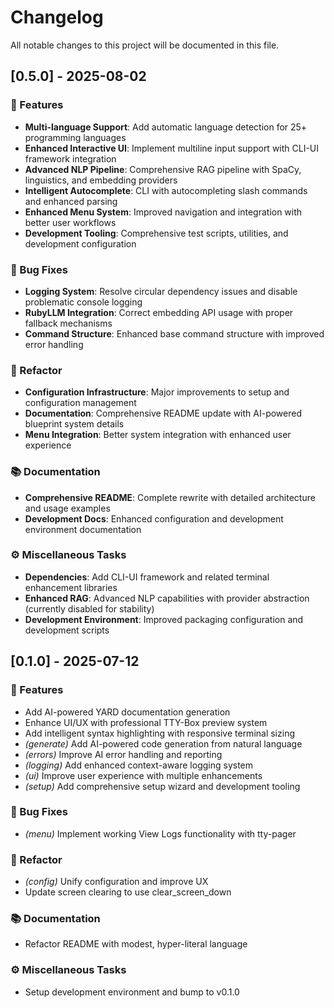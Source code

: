 # Changelog

All notable changes to this project will be documented in this file.

## [0.5.0] - 2025-08-02

### 🚀 Features

- **Multi-language Support**: Add automatic language detection for 25+ programming languages
- **Enhanced Interactive UI**: Implement multiline input support with CLI-UI framework integration  
- **Advanced NLP Pipeline**: Comprehensive RAG pipeline with SpaCy, linguistics, and embedding providers
- **Intelligent Autocomplete**: CLI with autocompleting slash commands and enhanced parsing
- **Enhanced Menu System**: Improved navigation and integration with better user workflows
- **Development Tooling**: Comprehensive test scripts, utilities, and development configuration

### 🐛 Bug Fixes

- **Logging System**: Resolve circular dependency issues and disable problematic console logging
- **RubyLLM Integration**: Correct embedding API usage with proper fallback mechanisms
- **Command Structure**: Enhanced base command structure with improved error handling

### 🚜 Refactor

- **Configuration Infrastructure**: Major improvements to setup and configuration management
- **Documentation**: Comprehensive README update with AI-powered blueprint system details
- **Menu Integration**: Better system integration with enhanced user experience

### 📚 Documentation

- **Comprehensive README**: Complete rewrite with detailed architecture and usage examples
- **Development Docs**: Enhanced configuration and development environment documentation

### ⚙️ Miscellaneous Tasks

- **Dependencies**: Add CLI-UI framework and related terminal enhancement libraries
- **Enhanced RAG**: Advanced NLP capabilities with provider abstraction (currently disabled for stability)
- **Development Environment**: Improved packaging configuration and development scripts

## [0.1.0] - 2025-07-12

### 🚀 Features

- Add AI-powered YARD documentation generation
- Enhance UI/UX with professional TTY-Box preview system
- Add intelligent syntax highlighting with responsive terminal sizing
- *(generate)* Add AI-powered code generation from natural language
- *(errors)* Improve AI error handling and reporting
- *(logging)* Add enhanced context-aware logging system
- *(ui)* Improve user experience with multiple enhancements
- *(setup)* Add comprehensive setup wizard and development tooling

### 🐛 Bug Fixes

- *(menu)* Implement working View Logs functionality with tty-pager

### 🚜 Refactor

- *(config)* Unify configuration and improve UX
- Update screen clearing to use clear_screen_down

### 📚 Documentation

- Refactor README with modest, hyper-literal language

### ⚙️ Miscellaneous Tasks

- Setup development environment and bump to v0.1.0

<!-- generated by git-cliff -->

